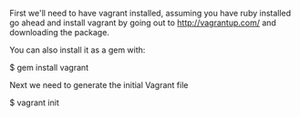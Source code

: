 First we'll need to have vagrant installed, assuming you have ruby installed go
ahead and install vagrant by going out to http://vagrantup.com/ and downloading
the package.

You can also install it as a gem with:

$ gem install vagrant


Next we need to generate the initial Vagrant file

$ vagrant init

